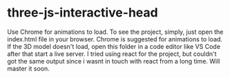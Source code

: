 # three-js-interactive-head
Use Chrome for animations to load. 
To see the project, 
simply, just open the index.html file in your browser. Chrome is suggested for animations to load. If the 3D model doesn't load, open this folder in a code editor like VS Code after that start a live server. 
I tried using react for the project, but couldn't got the same output since i wasnt in touch with react from a long time. Will master it soon. 
